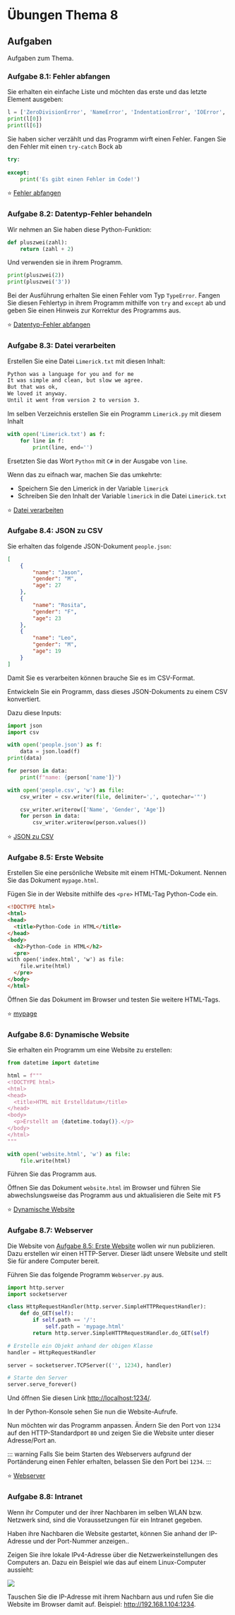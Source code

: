 # Übungen Thema 8

## Aufgaben

Aufgaben zum Thema.

### Aufgabe 8.1: Fehler abfangen

Sie erhalten ein einfache Liste und möchten das erste und das letzte Element ausgeben:

```python
l = ['ZeroDivisionError', 'NameError', 'IndentationError', 'IOError', 'EOFError', 'IndexError']
print(l[0])
print(l[6])
```

Sie haben sicher verzählt und das Programm wirft einen Fehler. Fangen Sie den Fehler mit einen `try-catch` Bock ab

```python
try:
	
except:
	print('Es gibt einen Fehler im Code!')
```

⭐ [Fehler abfangen](https://github.com/janikvonrotz/python.casa/blob/main/topic-8/Fehler%20abfangen.py)

### Aufgabe 8.2: Datentyp-Fehler behandeln

Wir nehmen an Sie haben diese Python-Funktion:

```python
def pluszwei(zahl):
	return (zahl + 2)
```

Und verwenden sie in ihrem Programm.

```python
print(pluszwei(2))
print(pluszwei('3'))
```

Bei der Ausführung erhalten Sie einen Fehler vom Typ `TypeError`. Fangen Sie diesen Fehlertyp in ihrem Programm mithilfe von `try` and `except` ab und geben Sie einen Hinweis zur Korrektur des Programms aus.

⭐ [Datentyp-Fehler abfangen](https://github.com/janikvonrotz/python.casa/blob/main/topic-8/Datentyp-Fehler%20behandeln.py)

### Aufgabe 8.3: Datei verarbeiten

Erstellen Sie eine Datei `Limerick.txt` mit diesen Inhalt:

```txt
Python was a language for you and for me
It was simple and clean, but slow we agree.
But that was ok,
We loved it anyway.
Until it went from version 2 to version 3.
```

Im selben Verzeichnis erstellen Sie ein Programm `Limerick.py` mit diesem Inhalt

```python
with open('Limerick.txt') as f:
	for line in f:
		print(line, end='')
```

Ersetzten Sie das Wort `Python` mit `C#` in der Ausgabe von `line`.

Wenn das zu eifnach war, machen Sie das umkehrte:

* Speichern Sie den Limerick in der Variable `limerick`
* Schreiben Sie den Inhalt der Variable `limerick` in die Datei  `Limerick.txt`

⭐ [Datei verarbeiten](https://github.com/janikvonrotz/python.casa/blob/main/topic-8/Datei%20verarbeiten.py)

### Aufgabe 8.4: JSON zu CSV

Sie erhalten das folgende JSON-Dokument `people.json`:

```json
[
    {
        "name": "Jason",
        "gender": "M",
        "age": 27
    },
    {
        "name": "Rosita",
        "gender": "F",
        "age": 23
    },
    {
        "name": "Leo",
        "gender": "M",
        "age": 19
    }
]
```

Damit Sie es verarbeiten können brauche Sie es im CSV-Format.

Entwickeln Sie ein Programm, dass dieses JSON-Dokuments zu einem CSV konvertiert.

Dazu diese Inputs:

```python
import json
import csv
```

```python
with open('people.json') as f:
    data = json.load(f)
print(data)
```

```python
for person in data:
    print(f"name: {person['name']}")
```

```python
with open('people.csv', 'w') as file:
    csv_writer = csv.writer(file, delimiter=',', quotechar='"')
```

```python
    csv_writer.writerow(['Name', 'Gender', 'Age'])
    for person in data:
        csv_writer.writerow(person.values())
```

⭐ [JSON zu CSV](https://github.com/janikvonrotz/python.casa/blob/main/topic-8/JSON%20zu%20CSV.py)

### Aufgabe 8.5: Erste Website

Erstellen Sie eine persönliche Website mit einem HTML-Dokument. Nennen Sie das Dokument `mypage.html`.

Fügen Sie in der Website mithilfe des `<pre>` HTML-Tag Python-Code ein.

```html
<!DOCTYPE html>
<html>
<head>
  <title>Python-Code in HTML</title>
</head>
<body>
  <h2>Python-Code in HTML</h2>
  <pre>
with open('index.html', 'w') as file:
	file.write(html)
  </pre>
</body>
</html>
```

Öffnen Sie das Dokument im Browser und testen Sie weitere HTML-Tags.

⭐ [mypage](https://github.com/janikvonrotz/python.casa/blob/main/topic-8/mypage.html)

### Aufgabe 8.6: Dynamische Website

Sie erhalten ein Programm um eine Website zu erstellen:

```python
from datetime import datetime 

html = f"""
<!DOCTYPE html>
<html>
<head>
  <title>HTML mit Erstelldatum</title>
</head>
<body>
  <p>Erstellt am {datetime.today()}.</p>
</body>
</html>
"""

with open('website.html', 'w') as file:
	file.write(html)
```

Führen Sie das Programm aus.

Öffnen Sie das Dokument `website.html` im Browser und führen Sie abwechslungsweise das Programm aus und aktualisieren die Seite mit <kbd>F5</kbd>

⭐ [Dynamische Website](https://github.com/janikvonrotz/python.casa/blob/main/topic-8/Dynamische%20Website.py)

### Aufgabe 8.7: Webserver

Die Website von [Aufgabe 8.5: Erste Website](#Aufgabe%208.5:%20Erste%20Website) wollen wir nun publizieren. Dazu erstellen wir einen HTTP-Server. Dieser lädt unsere Website und stellt Sie für andere Computer bereit.

Führen Sie das folgende Programm `Webserver.py` aus.

```python
import http.server
import socketserver

class HttpRequestHandler(http.server.SimpleHTTPRequestHandler):
    def do_GET(self):
        if self.path == '/':
            self.path = 'mypage.html'
        return http.server.SimpleHTTPRequestHandler.do_GET(self)

# Erstelle ein Objekt anhand der obigen Klasse
handler = HttpRequestHandler

server = socketserver.TCPServer(('', 1234), handler)

# Starte den Server
server.serve_forever()
```

Und öffnen Sie diesen Link <http://localhost:1234/>.

In der Python-Konsole sehen Sie nun die Website-Aufrufe.

Nun möchten wir das Programm anpassen. Ändern Sie den Port von `1234` auf den HTTP-Standardport `80` und zeigen Sie die Website unter dieser Adresse/Port an.

::: warning
Falls Sie beim Starten des Webservers aufgrund der Portänderung einen Fehler erhalten, belassen Sie den Port bei `1234`.
:::

⭐ [Webserver](https://github.com/janikvonrotz/python.casa/blob/main/topic-8/Webserver.py)

### Aufgabe 8.8: Intranet

Wenn ihr Computer und der ihrer Nachbaren im selben WLAN bzw. Netzwerk sind, sind die Voraussetzungen für ein Intranet gegeben.

Haben ihre Nachbaren die Website gestartet, können Sie anhand der IP-Adresse und der Port-Nummer anzeigen..

Zeigen Sie ihre lokale IPv4-Adresse über die Netzwerkeinstellungen des Computers an. Dazu ein Beispiel wie das auf einem Linux-Computer aussieht:

![](./linux-ipv4.png)

Tauschen Sie die IP-Adresse mit ihrem Nachbarn aus und rufen Sie die Website im Browser damit auf. Beispiel: <http://192.168.1.104:1234>.
